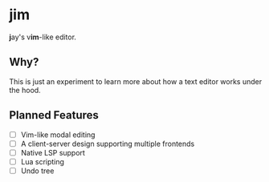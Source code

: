 # jim

**j**ay's v**im**-like editor.

## Why?

This is just an experiment to learn more about how a text editor works under the
hood.

## Planned Features

* [ ] Vim-like modal editing
* [ ] A client-server design supporting multiple frontends
* [ ] Native LSP support
* [ ] Lua scripting
* [ ] Undo tree

